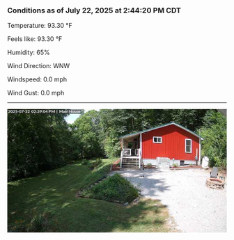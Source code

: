 ### Conditions as of July 22, 2025 at 2:44:20 PM CDT 

Temperature: 93.30 &deg;F

Feels like: 93.30 &deg;F

Humidity: 65%

Wind Direction: WNW

Windspeed: 0.0 mph

Wind Gust: 0.0 mph

---

<img src="./images/latest.jpeg"/>

